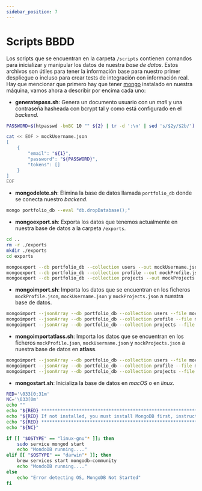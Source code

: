 ```yaml
---
sidebar_position: 7
---
```


# Scripts BBDD

Los scripts que se encuentran en la carpeta `/scripts` contienen comandos para inicializar y manipular los datos de nuestra *base de datos*. Estos archivos son útiles para tener la información base para nuestro primer despliegue o incluso para crear tests de integración con información real. Hay que mencionar que primero hay que tener [mongo](https://docs.mongodb.com/manual/installation/) instalado en nuestra máquina, vamos ahora a describir por encima cada uno:

* **generatepass.sh**: Genera un documento usuario con un *mail* y una contraseña hasheada con bcrypt tal y como está configurado en el *backend*.
  
```bash title="generatepass.sh"
PASSWORD=$(htpasswd -bnBC 10 "" ${2} | tr -d ':\n' | sed 's/$2y/$2b/')

cat << EOF > mockUsername.json
[
    {
        "email": "${1}",
        "password": "${PASSWORD}",
        "tokens": []
    }
]
EOF
```

* **mongodelete.sh**: Elimina la base de datos llamada `portfolio_db` donde se conecta nuestro *backend*.

```bash title="mongodelete.sh"
mongo portfolio_db --eval "db.dropDatabase();"
```

* **mongoexport.sh**: Exporta los datos que tenemos actualmente en nuestra base de datos a la carpeta `/exports`.

```bash title="mongoexport.sh"
cd ..
rm -r ./exports
mkdir ./exports
cd exports

mongoexport --db portfolio_db --collection users --out mockUsername.json
mongoexport --db portfolio_db --collection profile --out mockProfile.json
mongoexport --db portfolio_db --collection projects --out mockProjects.json
```

* **mongoimport.sh**: Importa los datos que se encuentran en los ficheros `mockProfile.json`, `mockUsername.json` y `mockProjects.json` a nuestra base de datos.

```bash title="mongoimport.sh"
mongoimport --jsonArray --db portfolio_db --collection users --file mockUsername.json
mongoimport --jsonArray --db portfolio_db --collection profile --file mockProfile.json
mongoimport --jsonArray --db portfolio_db --collection projects --file mockProjects.json
```

* **mongoimportatlass.sh**: Importa los datos que se encuentran en los ficheros `mockProfile.json`, `mockUsername.json` y `mockProjects.json` a nuestra base de datos en **atlass**.

```bash title="mongoimportatlass.sh"
mongoimport --jsonArray --db portfolio_db --collection users --file mockUsername.json --uri ${1}
mongoimport --jsonArray --db portfolio_db --collection profile --file mockProfile.json --uri ${1}
mongoimport --jsonArray --db portfolio_db --collection projects --file mockProjects.json --uri ${1}
```

* **mongostart.sh**: Inicializa la base de datos en *macOS* o en *linux*.

```bash title="mongostart.sh"
RED='\033[0;31m'
NC='\033[0m'
echo ""
echo "${RED} ******************************************************************************************************************"
echo "${RED} If not installed, you must install MongoDB first, instructions here: https://docs.mongodb.com/manual/installation/"
echo "${RED} ******************************************************************************************************************"
echo "${NC}"

if [[ "$OSTYPE" == "linux-gnu"* ]]; then
    sudo service mongod start
    echo "MondoDB running...."
elif [[ "$OSTYPE" == "darwin"* ]]; then
    brew services start mongodb-community
    echo "MondoDB running...."
else
    echo "Error detecting OS, MongoDB Not Started"
fi
```
